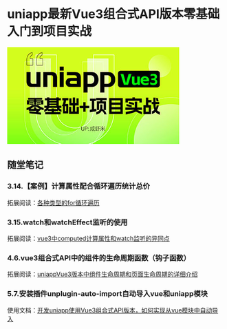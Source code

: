 # uniapp最新Vue3组合式API版本零基础入门到项目实战

![uniappv3](课程需要的资料/uniappv3.jpg)

## 随堂笔记



### 3.14.【案例】计算属性配合循环遍历统计总价

拓展阅读：[各种类型的for循环遍历](https://blog.csdn.net/qq_18798149/article/details/135089225)

### 3.15.watch和watchEffect监听的使用

拓展阅读：[vue3中computed计算属性和watch监听的异同点](https://blog.csdn.net/qq_18798149/article/details/135302780)

### 4.6.vue3组合式API中的组件的生命周期函数（钩子函数）

拓展阅读：[uniappVue3版本中组件生命周期和页面生命周期的详细介绍](https://blog.csdn.net/qq_18798149/article/details/135405378)

### 5.7.安装插件unplugin-auto-import自动导入vue和uniapp模块

使用文档：[开发uniapp使用Vue3组合式API版本，如何实现从vue模块中自动导入](https://blog.csdn.net/qq_18798149/article/details/134321097)